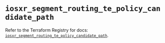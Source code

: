 # `iosxr_segment_routing_te_policy_candidate_path`

Refer to the Terraform Registry for docs: [`iosxr_segment_routing_te_policy_candidate_path`](https://registry.terraform.io/providers/ciscodevnet/iosxr/0.6.0/docs/resources/segment_routing_te_policy_candidate_path).

